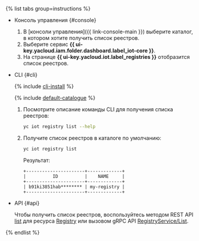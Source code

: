 {% list tabs group=instructions %}

- Консоль управления {#console}

  1. В [консоли управления]({{ link-console-main }}) выберите каталог, в котором хотите получить список реестров.
  1. Выберите сервис **{{ ui-key.yacloud.iam.folder.dashboard.label_iot-core }}**.
  1. На странице **{{ ui-key.yacloud.iot.label_registries }}** отобразится список реестров.

- CLI {#cli}

  {% include [cli-install](../cli-install.md) %}
  
  {% include [default-catalogue](../default-catalogue.md) %}

  1. Посмотрите описание команды CLI для получения списка реестров:
	
      ```bash
      yc iot registry list --help
      ```

  1. Получите список реестров в каталоге по умолчанию:

      ```bash
      yc iot registry list
      ```

      Результат:

      ```text
      +----------------------+-------------+
      |          ID          |    NAME     |
      +----------------------+-------------+
      | b91ki3851hab******** | my-registry |
      +----------------------+-------------+
      ```

- API {#api}

  Чтобы получить список реестров, воспользуйтесь методом REST API [list](../../iot-core/api-ref/Registry/list.md) для ресурса [Registry](../../iot-core/api-ref/Registry/index.md) или вызовом gRPC API [RegistryService/List](../../iot-core/api-ref/grpc/registry_service.md#List).

{% endlist %}